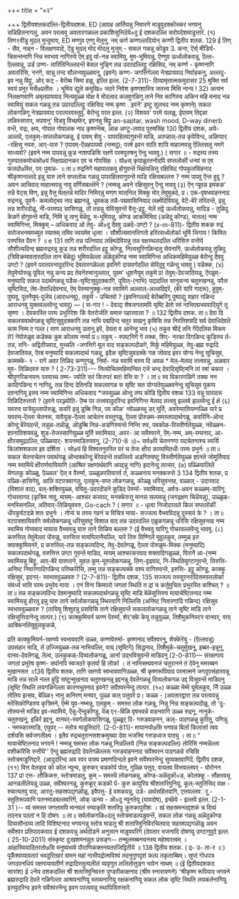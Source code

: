 +++
title = "०२"

+++
द्वितीयशतकदल्लि-द्वितीयदशक. 
ED 
(आग्रह आर्तियन्नु निवारणॆ माडुवुदक्कॊस्कर भगवनु सन्निहितनागलु, अवन परत्ववु अवतारगळल्ल 
प्रकाशिसुत्तिदॆयॆ०दु ई दशकदल्लि सरोपदेशमाडुत्तारॆ. 
(१) तिण९वीडु मुदल् मुन्दुमाय, 
ED 
मण्णुव एण्णु मॆलुनु, नम् कर्ण कण्णल्लदियोन् कण्णी 
द्वितीय शतक. 
129 
ई तिण् - 
सैव, नल्र्न - विलक्षणवादॆ, ऎडु मुदल् मॊद मॊदलु मुजुम् - सकल गळन्नू कॊडुव 3. कना, ऎर्स् मीडिर्य- चिसन्तनागि निन्न स्वभाव नागिरुवॆ ऎम् इदु र्या-नन्न स्वामियु, मुम-भूमियन्नू, ऎण्णुव ऊर्ध्वलोकवन्नू, ऎल्ल-ऎल्लवन्नू, उर्ड उण्ण- तारितिनिल्लदन्तॆ बेसल नुङ्गि तन्न उदरदल्लिट्टु रक्षिसिद, नम् कर्ण्ण - कृष्णनागि अवतरिसि, ननगॆ, सान्नु तन्द सौलभ्यवुळ्ळवनु, (इवने) कण्ण- जगत्तिगॆल्ला नेत्रप्रायवाद निर्वाहकनु, अल्लदु-इव नन्नु बिट्टु, ओर् कट् - बेरॊब्ब सिमा हळु, इल्लि इल्ल. 
(2-7-311)- 
दिव्यामृतात्मकमुदासर 25 मुक्ति सर्व स्वयं प्रभुर 
मर्सॆ७प्रतीतः । 
भूमिय द्युलॆ कमुखि० जठरे निवेश 
कृष्णशास्त्रि जतत्त्व मिसि नान्य ! 
32) अत्यन निलक्षणवागि अमृतप्रायवाद नित्यवुळ्ळ मोक्ष वे मॊदलाद कलवुगळिगु ताने निव कागिरुव अकिन महि मनाद नन्न स्वामियु सकल गळन्नू तन्न उदरदल्लिट्टु रक्षिसिद नम्म कृष्ण . इवनॆ' इष्टु सुलभद नम्म कृष्णने) सकल लोकगळिगू नेत्रप्रायवाद परात्परवस्तुवु. 
बेरॊन्दु परत 
इल्ल. 
(२) विशवव' परमॆ यलळु, 
ईपावम् तिद्दळा लळिस्सारार्, 
मपावनु' विडवु विच्छफॆर्, 
इवनन्नु बिट्टु 
an-saptar, wash mood, D-way dinerb 
वन्तॆ, रुद्रः, 
क्षय, गोपाल गोपालक 
नाद कृष्णनॆम्ब, आळ अण्टु-लवाद पुरुषसिंह 
130 
द्वितीय दशक, 
अये-अल्लदॆ, एलकुम्-सप्तलोकगळन्नू, ई पावम् शॆयु - पापरहितवागुवन्तॆ माडि, अरुळाल्-तन्न कृपॆयिन्द, अळिप्पार् -रक्षिसु नवरु, आर्-यारु ? एपावम्-ऎन्नहपापवो (नम्मदु); परमे इवन साति शायि माहात्मवन्नु ऎल्लिसलु नमगॆ साध्यवो? (इवने नम्म पापवन्नू कूड नाशपडिसि रक्षणॆ परमपुरुषनु ऎन्दु भाववु.) 
( सगार ॥ - 
रुद्रस्य तस्य गुरुपातकमोचको७यं भिक्षाप्रदानकर एव च गोपसिंहः । यो७स् कृपाळुरतनोदपि सप्तलोकीं धन्यां स एव फलदो७स्ति, परः पुमान्न- ॥ 
ता॥ रुद्रनिगॆ महापातकवु होगुवन्तॆ भिक्षॆयन्नित्तु रक्षिसिद गोपकुलसिंहनाद श्रीकृष्णनल्लदॆ इन्नु यारु ताने सप्तलोक गळन्नू पापरहितवागुवन्तॆ माडि रक्षिसबल्लरु ? नम्म पापवु ऎन्त हुदु ? अवन आचिवाद माहात्मवन्नु नावु वर्णिसबल्लॆनॆ ? (नम्मन्नू अवने रक्षिसुवनु ऎन्दु भाववु 
(३) ऎन्‌ प्यूवन्न इमकळ' तन्नॆ वेट्स् विण्‌, इन्नु वैत्तु 
मेल्‌तन्नॆ मादिर निमिर्‌न्नु मण्‌ण माल्‌निल् मिक्कु मोर् तेवुमुळदे, 
प्र। एक-वृषभवाहननाद रुद्रनन्नू, पूवनै- कमलोद्भव नाद ब्रह्मनन्नू, धूमकळ् तन्नै-पद्मवासिनियाद लक्ष्मीदेवियन्नू, वेटॆ-बेरॆ तोरॆदन्तॆ, इन्नु तन्न शरीरदॊळु, नी-परमपद सासिगळु, तॊ तन्नन्नु सेविसुवन्तॆ वैत्तु-इट्टु, मेलॆ तट्टॆ ऊर्ध्वलोकवन्नु, मादिड - तुळिदु कॆळगॆ होगुवन्तॆ माडि, निमि ‌न्नु तानु बॆळॆदु, म-भूमियन्नु, कॊण्ड आक्रमिसिद (अळॆदु कॊण्ड), मातल्( नम्म स्वामिगिन्त, मिक्कुम् – अधिकवाद 
ओ‌ तेवु- ऒ०दु दैववु उळदॆ-उण्टो ? 
(x-m-811)- 
द्वितीय शकक 
रुद्रं सरोजभनममच्युत 
स्याक्स् तमिव स्वयमेव धृत्वा । सौशील्यवानतिगतो हरिरसर्ध्वलोर्का 
भूमिं जिगाय ! किमितः परमस्ति दैवन ? ॥ 
e 
131 
तागि तन्न पत्नियाद लक्ष्मिदेवियन्नु तन्न वक्षस्थलदल्लि धरिसिरु वन्तॆये सौशील्यदिन्द ब्रह्मरुद्ररन्नू कूड तन्न शरीरदल्लि इट्टु कॊण्डु, नित्यसूरिगळिन्दलू सेवनागि, ऊर्ध्वलोकवन्नू तुळिदु (त्रिविक्रमावतारदल्लि तान बॆळॆदु) भूमियन्नॆल्ला अळॆदुकॊण्ड नम्म स्वामिगिन्त अधिकमहिमॆयुळ्ळ बेरॊन्दु दैववु उण्टो ? (इवने परात्परनादुदरिन्द देवतारगळॆल्ला इवनिगॆ दासवर्गदल्लि सेरिदुवु गळॆन्दु भाववु ) 
पडॆक्क, 
(४) तेवुमॆप्पोरुळु 
पूविल् नन्नु कन्य प्रद तेवनॆरुमानुल्लाल्, पूवम' धूशनैयुम् तकुमॆ 
प्र! तेवुम्-देवजातियन्नू, ऎरळुम्-मनुष्यादि सकल पदार्थगळन्नू पडैक-सृष्टिसुवुदक्कागि, पूविल्-(नाभि) पद्यदल्लि सानुकन्य चतुरुखनन्नु, पपैत्त सृष्टिसिद, तेव-देवाधिदेवनाद, ऎम् पॆरुमानुक्कु-नन्न स्वामिगॆ अल्लाल्-अल्लदिद्दरॆ, (बेरॆ यारि गादरू), हूवुम्-पुष्पवू, पूतनैयुम्-पूजॆय (आराधनवू), तकुमॆ - उचितवो ? (इवनिगल्लदॆ बेरॊब्बरिगू पुष्पाद्यु सहार गळिन्द आराधनवु युक्तवल्लवॆन्दु भाववु) 
— 
( स-गार ! - 
देवाद्य शेषजगतामपि सृष्टि हेतो 
स्वं नाभिपद्मभववादियुगॆ तु सृष्णा । देवकास्ति परमः प्रभुरिरेशः 
किं वेतरोर्जति समारु पहारवाला ? ॥ 
132 
द्वितीय दशक. 
ता॥ देवा दि सकलसवार्थगळन्नू सृष्टिसुवुदक्कागि तन्न नाभि पद्मदिन्द चतुर सखनु कृषिसि तन्न निरतिशयदि सर्व देवाधिदेवतॆ काम निम्म ए गल्ल ( माण 
आराधनवु उतानु इवॆ, देवता व आनॆन्दु भाव 
(५) तकुव श्रीर्द् तनि गॆऎदलिस 
मिकम ते1 नॆपॊरुळुव कडॆक्क 
कुम कॊलाम 
नर्म्या 
प्र॥ तकुम् - स्पष्टनिगॆ गॆ तक्क, शिर्- नरका दिगळिन्द कूडिरुव र्त-तन्न, तनि- अद्वितीयवाद, मुच्चलि -जगत्तिगॆ मूल वाद सङ्कल्पदॊळगॆ, मिर्कु महिमॆयुळ्ळ, तेवु-ब्रह्म रुद्रादि देवजातियन्न, ऎरब मनुष्यादि सकलपदार्थ गळन्नू, इदैक सृष्टिसुवदक्कॆ गळ जॊवाद इवर योग्य नॆन्दु सूचिसुव, कामक्कॆ- १ - रागॆ अवर तिळिद कण्णुगळु, निर्मा- नन्न स्वामि बरुव दि अवळ * मेल्-मेलाद तत्त्ववन्नु, अळवार मुव- तिळिदवरु यारु ? 
( 2-73-311)--- 
नित्योचितमहिमान्वित एजॆ चन्द् देवादिसृष्टिमनि तां रमां चकार । श्रीपुणरिकनयनः परमाच्च तम्म- 
ज्योति सरं किरुपरं बत! वेत्ति वा ? । 
ता॥ स्व विकारगळिगॆ तक्क नन कादिगळिन्द ग नागिदु, तन्न दिन्द देतिनडि सकलवगळ स सृष्टि सत योग्यतॆयुळ्ळवनॆन्दु सूचिसुव पुकप्प दवनागियू इरुव नम्म स्वामिगिन्त अधिकवाद *जस्सुळ्ळ ऒन्दु तप्प 
कॊडि 
द्वितीय वशक 
133 
वन्नु यारादरू तिळिदिरुत्तारो ? (इवने परञ्ज्योति- ऎम्ब पर तत्त्ववादुदरिन्द इवनिगिन्त मेलाद तत्त्ववु इल्लवे इल्लवॆन्दु 
ई क्षे 
(६) यवरुव‌ यात्रॆयुल्लापॊरुळु, 
कवरि इन्नु डुब्बि निन्न, 
पव कॊळ' नवॆळ्ळच्चु डर् मूर्ति, अवरॆम्यातियम्नळ्ळि यारे 
प्र यवरुम्-ऎल्ला चेतनरू, यावैयुक्-ऎल्ला आचेतन वस्तुगळू, ऎल्ला प्रॊरुळम-समस्तपदार्थगळू, कवरिनि-ऒन्द कॊन्दु बॆरॆयदन्तॆ, तन्नुळ-तन्नॊळु, ऒडुब्बि निन्न-अडगिरुवन्तॆ निन्ति रुव, पव‌कॊळ-विस्तीर्णतॆयुळ्ळ, नवॆळ्ळन-ज्ञानातिशयवन्नु, शुड‌-तेजस्सागियुळ्ळ मूर्ति स्वामियाद, अवर- आ सर्वॆश्वरने, ऎम्-नम्म, अम्-रम्यनाद, आ-क्षीरसमुद्रदल्लि, पळ्ळियार्- शयनमाडिरुववनु, 
(2-710-8 ॥)~ 
सर्व७पि चेतनगणा यदचेतनाश्च स्वर्सि किलांशशकला इव दर्शिता 
। 
सो७यं हि विश्वतनुरस्ति परं च तेजः 
क्षीरा काय्यमितधीः परमः प्रभुर्नः ॥ 
ता॥ सकल चेतनाचेतन पवार्थगळू ऒन्दक्कॊन्दु बॆरॆयदन्तॆ तन्नल्लिये अडगिरुवष्टु विस्तीर्णतॆयुळ्ळ ज्ञानतॆ जोमूर्तियाद नम्म स्वामियॆ क्षीरार्णवायियागि (आश्रित रक्षणार्थवागि अपद्दन्नु नागि) इदानॆन्दु तात्सर, 
(७) पळ्ळियालिलॆ येणलकु कॊळ्ळु, 
ऎळ्ळल' ऎल् व 
पैरुर्मा, 
उळ्ळुळरतिवारर्व र्त, 
कळ्ळनाय मनक्करुत्ते 
3 
134 
द्वितीय शतक, 
प्र पळ्ळि-हासिगॆयु, आलि वटपत्रवागलु, एलकुम्-सप्त लोकगळन्नू, कॊळ्ळु धरिसुवन्तह, वळ्ळल् - उदारवाद (विशाल वाद), वल्-शक्तियुळ्ळ, वयितु-उदरदॊडनॆ कूडिद पॆरुर्मा- स्वामियाद, अर्वत्र-अवन कळ्ळम्-यारिगू गोचरवागद (कृत्रिम नावु, मायम्- आश्चर करवाद, मनक्कॆरुत्तु मानस सल्पवन्नु (जगद्रक्षण चिन्नॆयन्नु), उळ्ळुळ्-मनस्सिनल्लि, अतिवार्-तिळियुववरु, 
Go-cach ? 
( सगार ॥ - 
धृत्वा निजोदरतले किल सप्तलोकीं धीरकुर्वटदळे शतः प्रभुर्नः । गोप्यं च तस्य गहनं च विचित्र माया- सज्जल्प वैभवविदन्नु दुस्सयं के ? । 
ता॥ वटपत्रशायियागि सर्वलोकगळन्नू धरिसुवष्टु विशाल वाद तन्न उदरदल्लि एळुकगळन्नू धरिसि रक्षिसुवन्तह नम्म स्वामिय गोप्यवाद मायास वैभववन्नु यारु ताने तिळिय बल्लरु ? (ई वैभववु यारिगू गोचरवल्लवॆन्दु भाववु. 
(८) करुत्तिल् तेवुमॆल्ला पॊरुळु, 
वरुत्तित्त मायप्पिरानैयल्लि, यारे तिरु तिण्णिलॆ मूवुलकुव‌, तम्मुळ् इरु क्याक्कुमियनरे, 
प्र करुत्तिल्-तन्न सङ्कल्पदिन्द, तेवु-देवतॆगळू, ऎल्ला पॊरुळुम-मिक्क (मनुष्यादि) सकलपदार्थगळू, वरुत्तित्त उण्टा गुवन्तॆ माडिद, मायम् आश्चरकरवाद शक्तादिगळुळ्ळ, पिरानै आ-(नम्म स्वामियन्नु बिट्टु, आर्-बेरॆ यारुताने, मूवल कुम्-मूरुलोकगळन्नू, तिण्-दृढवाद, नि-स्थितियुण्टागुवन्तॆ, तिरुत्ति-अनिष्ट निवारणादिगळिन्द परिष्करिसि, तम्मु तन्न सङ्कल्पक्कॆ वश्य वागिरुवन्तॆ, इरुत्ति- इट्टु कॊण्डु, काक्कु रक्षिसुव, इदनर्- स्वभाववुळ्ळवरु ? 
(2-7-811)- 
द्वितीय दशक, 
135 
सज्जल्प तस्सुरनरादिसमस्तलोर्का 
संवर्ध्य भाति परमः प्रभुरेव माया । एनं विना किमपरो जगतां स्थितिं त 
द्रां च कर्तुमुचितः प्रभुरस्ति कश्चित् ? ॥ 
ता॥ तन्न सङ्कल्पदिन्द देवमनुष्यादि सकलपदार्थगळन्नू सृष्टि माडि बॆळॆसुत्तिरुव मायाचेष्टितनाद नम्म स्वामियन्नु हॊरतु इन्नु यारु ताने सर्वलोकगळन्नू स्थिरवागि निल्लिसि (अनिष्ट निवारणादि गळिन्द) रक्षिसुव स्वभाववुळ्ळवरु ? (तायियु शिशुवन्नु प्रसविसि ताने रक्षिसुवन्तॆ सकललोकगळन्नू ताने सृष्टि माडि ताने रक्षिसुत्तिदानॆन्दु तात्पर.) 
(९) काक्कुमियर्न कण्ण पॆरुर्मा, 
शेर्'क्कॆ कॆयु तन्नुयुळ्ळ, 
तिशैमुकनिस्टर वानवर्, 
वाय्‌ 
आक्किर्नातॆयुवुलकुकळे, 

प्रति काक्कुमियर्न-रक्षणवे स्वभाववागि उळ्ळ, कण्णपॆरुर्मा- कृष्णनाद सर्वॆश्वरनु, शे‌क्कॆरॆयु - (ऎल्लवन्नू) उपसंहार माडि, र्त उज्जियुळ्ळ-तन्न नाभियल्लि, वाय्‌ (सृष्टिगॆ) सिद्धनाद, तिशैमुर्क-चतुर्मुखनू, इब्बर-इन्नूनू, वानव-देवतॆगळू, तॆल्व, उलकुकळ्-दिव्यलोकगळू, आर्ना उद्भविसुवन्तॆ माडिदनु 
(2-0-811)— 
संरक्षणाय जगतां प्रभुरेष कृष्ण- सर्वानपि स्वजठरे कृतर्वा हि लोर्का । तं नाभिसम्पवनजं चतुराननं तं देवेनू ममरब्बन मुखानसत ॥136 
द्वितीय शतक, 
तागि रक्षणवे स्वभाववागिउळ्ळ, श्री कृष्णरूपियाद परमात्मने जगदुपसंहारवन्नू माडि तन्न सालॆ नल्ल हुट्टि सष्टुन्मुखनाद चतुरुखनन्नू इद्दनन्नू देवतॆगळन्नू दिव्यलोकगळ 
उद्द 
विसुवन्तॆ माडिदनु (सृष्टि स्थिति लयगळिगॆल्ला कारणभूतनाद इवने? सर्वॆश्वरनॆन्दु तात्पर. 
(१०) कळ्ळा मॆम्मॆ युमेलकुव, र्नि 
उळ्ळ तोतिय इत्सव, 
बॆळ्ळि९ नानु कनिरण् मनवर्, पुळ्ळ‌ कल् पत्तुवरॆ 
प्र। कळ्ळ - (अवतारद्वारा तन्न परत्ववन्नु मरॆसिकॊण्डिरुव कृत्रिमने, ऎम्मॆ युव-नम्मन्नू, एलकुम् - समस्त लोक गळन्नू, निन्नु निन्न सङ्कल्पदॊळु, तो 'दु-तोरुवन्तॆ माडिद इव-स्वामिये, ऎन्नु-ऎन्दुकॊण्डु, वॆळ् ए९-बिळि वृषभवन्ने वाहनवागि उळ्ळ रुद्रनू, नानुर्क-चतुरुखनू, इन्निर्र इद्दनू, वानवर्-स्वर्गलोकवासिगळू, पुळ्ळूर् दि- गरुडवाहनन, कल्- पादगळन्नु कुरितु, पणिन्नु - नमस्कारमाडि, एयुवर् -- स्तोत्र माडुत्तिदारॆ. 
(2-0-811)- 
मायानयो७सि भगवन्न बिर्ला किलार्सा त्वव दर्शयसि सर्वजगतीक्ष्य । इतैव रुद्रचतुरानसशक्रमुख्या देवा भजस्वि गरुडध्वज पादयु । 
ता॥ “ मायाचेष्टितनाद भगवने ! नम्मन्नू समस्त लोक गळन्नू निन्नल्लिये (निन्न सङ्कल्पदल्लि) तोरिसि नम्मन्नॆल्ला वशीकरिसि रुत्तीयॆ'' ऎन्दु ब्रह्मरुद्रादि देवतॆगळॆल्लरू गरुडवाहननाद सर्वॆश्वरन पादगळन्ने रचिसि स्तोत्रमाडुत्तिद्दारॆ. (आदुदरिन्द अव रवर वाक्य प्रमाणदिन्दले इवने सर्वॆश्वरनॆन्दु सुव्यक्तवागिदॆ. 
द्वितीय दशक, 
(११) वित्त वेलकुव को कोल 
न्यून्य, कुरुकर्‌ चडकोर्प पोल्, 
गुळ्ळि पत्तुद, 
वायतव वित्तवल्लवर् - 
योरोनन 
137 
प्र! एत्त- लौकिकरु, स्तोत्रमाडलु, कुम् – समस्यॆ लोकगळन्नू, कॊण्ड-अळॆदुकॊ०ड, कोलक्कू - सौक्षरवन्नू आनन्नलीलॆयन्नू उळ्ळ, सर्वॆश्वरनन्नु, कुरुकूर् कडकॊ र्प- कुरु कापुरिय श्रीशतारिमुनियु, कूल्-स्तुतिसिद वाक्ष - श्चात्यतवु वाद, आरतु-सहस्रपद्यगळॊळु, इवैपत्तु- ई वशकवन्नु, उर्ड- अर्थसहितवागि, एत्तवल्लवर्‌ु - स्तुतिरूपवागि पतनमाडबल्लवरिगॆ, ओक् ऊनव - ऒ०दु न्यूनतॆयू (यावदोष), इच्छॆये - इल्लवॆ इल्ल. 
(2-1-31 )-- 
व्यं समस्त जगतामपि मानवलं रम्याकृतिं शतरिपुः कुरुकापुरीशः । 
खं सहस्रमनदद्दशकं च दिव्यं 
तदनत्र पठतां न हि दोषगः ॥ 
ता॥ सर्वलोकगळि०दलू स्तोत्रमाडल्पडुवन्तॆ, सकल लोक गळन्नू अळॆदुकॊण्ड दिव्यसौन्दय्य लादि विशिष्टनाद भगवनन्नु स्तोत्र माडलु श्री शतारिमुनिविरचितवाद सहस्रपद्यगळॊळु अवन सर्वॆश्वर प्रतिपादकवाद ई दशकवन्नु अर्थदॊडनॆ अनुसान माडुववरिगॆ (देवतार भजनादि दोषगवू उण्टागुवुदे 
इल्ल. 
( 25-10-2011) 
संस्कृष्ट दुःखशमनन्नुतः प्रसङ्ग-- तन्मूलमब्बनयनस्य महेश्वरत्वम् । आहास्वियादितरतो७सि मनुष्यभावे पौराणिकक्तनयतरजिद्वितीये ॥ 
138 
द्वितीय शतक. 
( द्र- उ- ता-र ॥ ) 
पूर्कैश्वय्यावतारं भवदुरितहरं वामन महां नाभीपद्रोत्मविश्वं तदनुगुणदृशं कल्प तकृताब्बिम्। सुप्तं गॊधपत्र जगदवनधियं रक्षणायावतीर्ण रुद्रादिस्तुत्यलीलं व्यवृणुत ललितोत्तुङ्ग भावेन नाथम् ॥ 
(ई द्वितीयदशकद सारांश) 
ई २नॆय दशकदल्लि श्री शतारिमुनिवररु पुण्डरीकाक्षनाद (श्रीम स्नारायणने) 'श्रीकृष्ण रूपियाद भगवने ब्रह्मरुद्रादि देवतॆ गळिगॆल्ला आश्रयनागियू स्तव्यनागियू रक्षकनागियू सकल लोक सृष्टि स्थिति लयकर्तनागियू इरुवुदरिन्द इवने सर्वॆश्वरनॆन्दु इवन परत्ववन्नु स्थापिसिरुत्तारॆ. 

